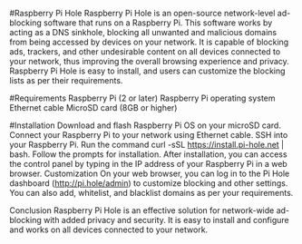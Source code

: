 #Raspberry Pi Hole
Raspberry Pi Hole is an open-source network-level ad-blocking software that runs on a Raspberry Pi. This software works by acting as a DNS sinkhole, blocking all unwanted and malicious domains from being accessed by devices on your network. It is capable of blocking ads, trackers, and other undesirable content on all devices connected to your network, thus improving the overall browsing experience and privacy. Raspberry Pi Hole is easy to install, and users can customize the blocking lists as per their requirements.

#Requirements
Raspberry Pi (2 or later)
Raspberry Pi operating system
Ethernet cable
MicroSD card (8GB or higher)

#Installation
Download and flash Raspberry Pi OS on your microSD card.
Connect your Raspberry Pi to your network using Ethernet cable.
SSH into your Raspberry Pi.
Run the command curl -sSL https://install.pi-hole.net | bash.
Follow the prompts for installation.
After installation, you can access the control panel by typing in the IP address of your Raspberry Pi in a web browser.
Customization
On your web browser, you can log in to the Pi Hole dashboard (http://pi.hole/admin) to customize blocking and other settings. You can also add, whitelist, and blacklist domains as per your requirements.

Conclusion
Raspberry Pi Hole is an effective solution for network-wide ad-blocking with added privacy and security. It is easy to install and configure and works on all devices connected to your network.
